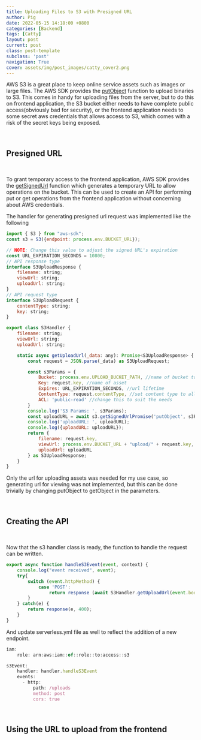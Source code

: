 ```yaml
---
title: Uploading Files to S3 with Presigned URL
author: Pig
date: 2022-05-15 14:18:00 +0800
categories: [Backend]
tags: [Catty]
layout: post
current: post
class: post-template
subclass: 'post'
navigation: True
cover: assets/img/post_images/catty_cover2.png
---
```


AWS S3 is a great place to keep online service assets such as images or large files. The AWS SDK provides the [putObject](https://docs.aws.amazon.com/AWSJavaScriptSDK/latest/AWS/S3.html#putObject-property) function to upload binaries to S3. This comes in handy for uploading files from the server, but to do this on frontend application, the S3 bucket either needs to have complete public access(obviously bad for security), or the frontend application needs to some secret aws credentials that allows access to S3, which comes with a risk of the secret keys being exposed.

&nbsp;
## Presigned URL
&nbsp;

To grant temporary access to the frontend application, AWS SDK provides the [getSignedUrl](https://docs.aws.amazon.com/AWSJavaScriptSDK/latest/AWS/S3.html#getSignedUrl-property) function which generates a temporary URL to allow operations on the bucket. This can be used to create an API for performing put or get operations from the frontend application without concerning about AWS credentials.

The handler for generating presigned url request was implemented like the following

```jsx
import { S3 } from "aws-sdk";
const s3 = S3({endpoint: process.env.BUCKET_URL});

// NOTE: Change this value to adjust the signed URL's expiration
const URL_EXPIRATION_SECONDS = 10800;
// API response type
interface S3UploadResponse {
    filename: string;
    viewUrl: string;
    uploadUrl: string;
}
// API request type
interface S3UploadRequest {
    contentType: string;
    key: string;
}

export class S3Handler {
    filename: string;
    viewUrl: string;
    uploadUrl: string;

    static async getUploadUrl(_data: any): Promise<S3UploadResponse> {
        const request = JSON.parse(_data) as S3UploadRequest;

        const s3Params = {
            Bucket: process.env.UPLOAD_BUCKET_PATH, //name of bucket to upload
            Key: request.key, //name of asset
            Expires: URL_EXPIRATION_SECONDS, //url lifetime
            ContentType: request.contentType, //set content type to allow previewing
            ACL: 'public-read' //change this to suit the needs
        }
        console.log('S3 Params: ', s3Params);
        const uploadURL = await s3.getSignedUrlPromise('putObject', s3Params);
        console.log('uploadURL: ', uploadURL);
        console.log({uploadURL: uploadURL});
        return {
            filename: request.key,
            viewUrl: process.env.BUCKET_URL + "upload/" + request.key,
            uploadUrl: uploadURL
        } as S3UploadResponse;
    }
}
```

Only the url for uploading assets was needed for my use case, so generating url for viewing was not implemented, but this can be done trivially by changing putObject to getObject in the parameters.

&nbsp;
## Creating the API
&nbsp;

Now that the s3 handler class is ready, the function to handle the request can be written.

```jsx
export async function handleS3Event(event, context) {
    console.log("event received", event);
    try{
        switch (event.httpMethod) {
            case 'POST':
                return response (await S3Handler.getUploadUrl(event.body), 200);
        }
    } catch(e) {
        return response(e, 400);
    }
}
```

And update serverless.yml file as well to reflect the addition of a new endpoint.

```jsx
iam:
    role: arn:aws:iam::of::role::to:access::s3

s3Event:
    handler: handler.handleS3Event
    events:
      - http:
          path: /uploads
          method: post
          cors: true
```

&nbsp;
## Using the URL to upload from the frontend
&nbsp;